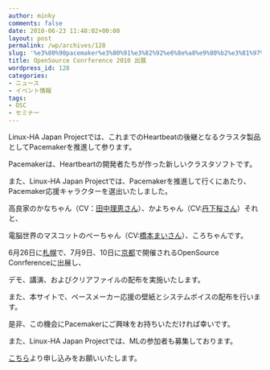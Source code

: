 ```yaml
---
author: minky
comments: false
date: 2010-06-23 11:48:02+00:00
layout: post
permalink: /wp/archives/128
slug: '%e3%80%90pacemaker%e3%80%91%e3%82%92%e6%8e%a8%e9%80%b2%e3%81%97%e3%81%be%e3%81%99%ef%bc%81'
title: OpenSource Conrference 2010 出展
wordpress_id: 128
categories:
- ニュース
- イベント情報
tags:
- OSC
- セミナー
---
```


Linux-HA Japan Projectでは、これまでのHeartbeatの後継となるクラスタ製品としてPacemakerを推進して参ります。





Pacemakerは、Heartbeartの開発者たちが作った新しいクラスタソフトです。





また、Linux-HA Japan Projectでは、Pacemakerを推進して行くにあたり、Pacemaker応援キャラクターを選出いたしました。





高良家のかなちゃん（CV：[田中理恵さん](http://ameblo.jp/rie-tanaka/)）、かよちゃん（CV:[丹下桜さん](http://www.sakura-alamode.com/)）それと、





電脳世界のマスコットのぺーちゃん（CV:[橋本まいさん](http://blog.goo.ne.jp/hashimoto0103/)）、ころちゃんです。





6月26日に[札幌](http://www.ospn.jp/osc2010-do/)で、7月9日、10日に[京都](http://www.ospn.jp/osc2010-kyoto/)で開催されるOpenSource Conrferenceに出展し、





デモ、講演、およびクリアファイルの配布を実施いたします。





また、本サイトで、ペースメーカー応援の壁紙とシステムボイスの配布を行います。





是非、この機会にPacemakerにご興味をお持ちいただければ幸いです。





また、Linux-HA Japan Projectでは、MLの参加者も募集しております。





[こちら](http://lists.sourceforge.jp/mailman/listinfo/linux-ha-japan)より申し込みをお願いいたします。
